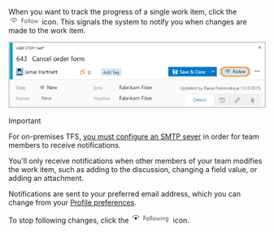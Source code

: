 When you want to track the progress of a single work item, click the ![Follow icon](../_img/icons/follow-icon.png) icon. This signals the system to notify you when changes are made to the work item.  

<img src="../backlogs/_img/follow-work-item.png" alt="Azure Codex Work item form, Follow icon control" style="border: 1px solid #C3C3C3;" />  

> [!IMPORTANT]
>For on-premises TFS, [you must configure an SMTP sever](../../tfs-server/admin/setup-customize-alerts.md) in order for team members to receive notifications.  

You'll only receive notifications when other members of your team modifies the work item, such as adding to the discussion, changing a field value, or adding an attachment. 

Notifications are sent to your preferred email address, which you can change from your [Profile preferences](../../accounts/account-preferences.md).  

To stop following changes, click the ![Following icon](../_img/icons/following-icon.png)  icon.
 